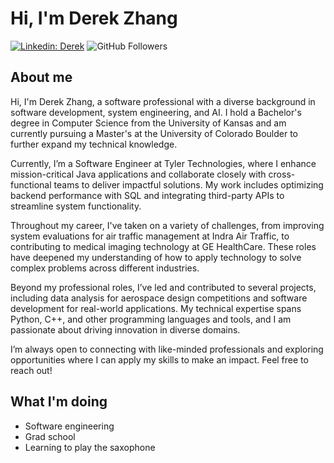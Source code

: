 # Hi, I'm Derek Zhang
[![Linkedin: Derek](https://img.shields.io/badge/-Derek-blue?style=flat-square&logo=Linkedin&logoColor=white&link=https://www.linkedin.com/in/derekzhang0000/)](https://www.linkedin.com/in/derekzhang0000/)
![GitHub Followers](https://img.shields.io/github/followers/DerekZhang0000?label=Follow&style=social)

## About me
<p>Hi, I'm Derek Zhang, a software professional with a diverse background in software development, system engineering, and AI. I hold a Bachelor's degree in Computer Science from the University of Kansas and am currently pursuing a Master's at the University of Colorado Boulder to further expand my technical knowledge.

Currently, I’m a Software Engineer at Tyler Technologies, where I enhance mission-critical Java applications and collaborate closely with cross-functional teams to deliver impactful solutions. My work includes optimizing backend performance with SQL and integrating third-party APIs to streamline system functionality.

Throughout my career, I've taken on a variety of challenges, from improving system evaluations for air traffic management at Indra Air Traffic, to contributing to medical imaging technology at GE HealthCare. These roles have deepened my understanding of how to apply technology to solve complex problems across different industries.

Beyond my professional roles, I’ve led and contributed to several projects, including data analysis for aerospace design competitions and software development for real-world applications. My technical expertise spans Python, C++, and other programming languages and tools, and I am passionate about driving innovation in diverse domains.

I’m always open to connecting with like-minded professionals and exploring opportunities where I can apply my skills to make an impact. Feel free to reach out!</p>

## What I'm doing
- Software engineering
- Grad school
- Learning to play the saxophone
